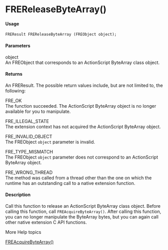 # FREReleaseByteArray()

#### Usage

    FREResult FREReleaseByteArray (FREObject object);

#### Parameters

object  
An FREObject that corresponds to an ActionScript ByteArray class object.

#### Returns

An FREResult. The possible return values include, but are not limited to, the
following:

FRE_OK  
The function succeeded. The ActionScript ByteArray object is no longer available
for you to manipulate.

FRE_ILLEGAL_STATE  
The extension context has not acquired the ActionScript ByteArray object.

FRE_INVALID_OBJECT  
The FREObject `object` parameter is invalid.

FRE_TYPE_MISMATCH  
The FREObject `object` parameter does not correspond to an ActionScript
ByteArray object.

FRE_WRONG_THREAD  
The method was called from a thread other than the one on which the runtime has
an outstanding call to a native extension function.

#### Description

Call this function to release an ActionScript ByteArray class object. Before
calling this function, call `FREAcquireByteArray()`. After calling this
function, you can no longer manipulate the ByteArray bytes, but you can again
call other native extension C API functions.

More Help topics

[FREAcquireByteArray()](./freacquirebytearray.md)
